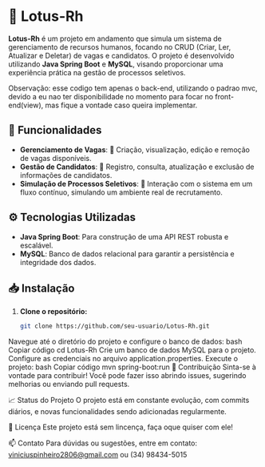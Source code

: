 # 🌼 Lotus-Rh

**Lotus-Rh** é um projeto em andamento que simula um sistema de gerenciamento de recursos humanos, focando no CRUD (Criar, Ler, Atualizar e Deletar) de vagas e candidatos. O projeto é desenvolvido utilizando **Java Spring Boot** e **MySQL**, visando proporcionar uma experiência prática na gestão de processos seletivos.

Observação: esse codigo tem apenas o back-end, utilizando o padrao mvc, devido a eu nao ter disponibilidade no momento para focar no front-end(view), mas fique a vontade caso queira implementar.

## 🚀 Funcionalidades
- **Gerenciamento de Vagas**: 📝 Criação, visualização, edição e remoção de vagas disponíveis.
- **Gestão de Candidatos**: 👤 Registro, consulta, atualização e exclusão de informações de candidatos.
- **Simulação de Processos Seletivos**: 🔄 Interação com o sistema em um fluxo contínuo, simulando um ambiente real de recrutamento.

## ⚙️ Tecnologias Utilizadas
- **Java Spring Boot**: Para construção de uma API REST robusta e escalável.
- **MySQL**: Banco de dados relacional para garantir a persistência e integridade dos dados.

## 📥 Instalação
1. **Clone o repositório:**
   ```bash
   git clone https://github.com/seu-usuario/Lotus-Rh.git
Navegue até o diretório do projeto e configure o banco de dados:
bash
Copiar código
cd Lotus-Rh
Crie um banco de dados MySQL para o projeto.
Configure as credenciais no arquivo application.properties.
Execute o projeto:
bash
Copiar código
mvn spring-boot:run
🤝 Contribuição
Sinta-se à vontade para contribuir! Você pode fazer isso abrindo issues, sugerindo melhorias ou enviando pull requests.

📈 Status do Projeto
O projeto está em constante evolução, com commits diários, e novas funcionalidades sendo adicionadas regularmente.

📄 Licença
Este projeto está sem lincença, faça oque quiser com ele!

📫 Contato
Para dúvidas ou sugestões, entre em contato: viniciuspinheiro2806@gmail.com ou (34) 98434-5015

